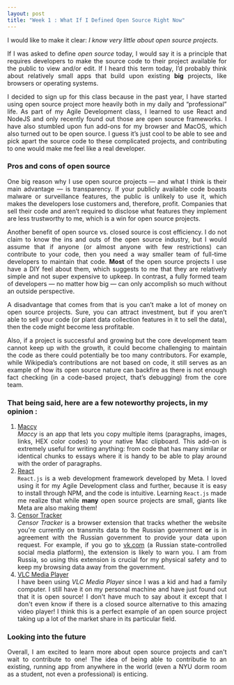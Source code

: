 ```yaml
---
layout: post
title: "Week 1 : What If I Defined Open Source Right Now"
---
```


I would like to make it clear: _I know very little about open source projects._

<div align='justify'>

If I was asked to define _open source_ today, I would say it is a principle that requires developers to make the source code to their project available for the public to view and/or edit. If I heard this term today, I’d probably think about relatively small apps that build upon existing **big** projects, like browsers or operating systems.

I decided to sign up for this class because in the past year, I have started using open source project more heavily both in my daily and “professional” life. As part of my Agile Development class, I learned to use React and NodeJS and only recently found out those are open source frameworks. I have also stumbled upon fun add-ons for my browser and MacOS, which also turned out to be open source. I guess it’s just cool to be able to see and pick apart the source code to these complicated projects, and contributing to one would make me feel like a real developer.

</div>

### Pros and cons of open source

<div align='justify'>

One big reason why I use open source projects — and what I think is their main advantage — is transparency. If your publicly available code boasts malware or surveillance features, the public is unlikely to use it, which makes the developers lose customers and, therefore, profit. Companies that sell their code and aren’t required to disclose what features they implement are less trustworthy to me, which is a win for open source projects.

Another benefit of open source vs. closed source is cost efficiency. I do not claim to know the ins and outs of the open source industry, but I would assume that if anyone (or almost anyone with few restrictions) can contribute to your code, then you need a way smaller team of full-time developers to maintain that code. **Most** of the open source projects I use have a DIY feel about them, which suggests to me that they are relatively simple and not super expensive to upkeep. In contrast, a fully formed team of developers — no matter how big — can only accomplish so much without an outside perspective.

A disadvantage that comes from that is you can’t make a lot of money on open source projects. Sure, you can attract investment, but if you aren’t able to sell your code (or plant data collection features in it to sell the data), then the code might become less profitable.

Also, if a project is successful and growing but the core development team cannot keep up with the growth, it could become challenging to maintain the code as there could potentially be too many contributors. For example, while Wikipedia’s contributions are not based on code, it still serves as an example of how its open source nature can backfire as there is not enough fact checking (in a code-based project, that’s debugging) from the core team.

</div>

### That being said, here are a few noteworthy projects, in my opinion :

<div align='justify'>

1. [Maccy][Maccy]    
 _Maccy_ is an app that lets you copy multiple items (paragraphs, images, links, HEX color codes) to your native Mac clipboard. This add-on is extremely useful for writing anything: from code that has many similar or identical chunks to essays where it is handy to be able to play around with the order of paragraphs.
2. [React][React]  
 `React.js` is a web development framework developed by Meta. I loved using it for my Agile Development class and further, because it is easy to install through NPM, and the code is intuitive. Learning `React.js` made me realize that while **many** open source projects are small, giants like Meta are also making them!
3. [Censor Tracker][CT]  
 _Censor Tracker_ is a browser extension that tracks whether the website you're currently on transmits data to the Russian government **or** is in agreement with the Russian government to provide your data upon request. For example, if you go to [vk.com][VK] (a Russian state-controlled social media platform), the extension is likely to warn you. I am from Russia, so using this extension is crucial for my physical safety and to keep my browsing data away from the government.
4. [VLC Media Player][VLC]  
 I have been using _VLC Media Player_ since I was a kid and had a family computer. I still have it on my personal machine and have just found out that it is open source! I don't have much to say about it except that I don't even know if there is a closed source alternative to this amazing video player! I think this is a perfect example of an open source project taking up a lot of the market share in its particular field.

</div>

### Looking into the future

<div align='justify'>

Overall, I am excited to learn more about open source projects and can't wait to contribute to one! The idea of being able to contributie to an existing, running app from anywhere in the world (even a NYU dorm room as a student, not even a professional) is enticing.

</div>

[Maccy]: [https://github.com/p0deje/Maccy]
[React]: [https://github.com/facebook/react]
[CT]: [https://github.com/censortracker/censortracker]
[VK]: [vk.com]
[VLC]: [https://github.com/videolan/vlc]



